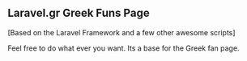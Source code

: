 ## Laravel.gr Greek Funs Page

[Based on the Laravel Framework and a few other awesome scripts]

Feel free to do what ever you want. Its a base for the Greek fan page.
